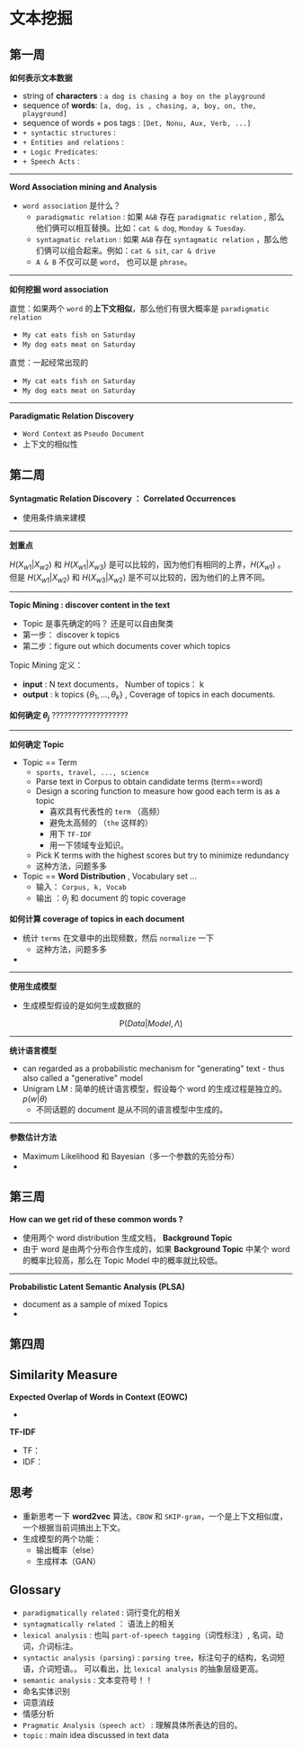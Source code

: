 # 文本挖掘



## 第一周

**如何表示文本数据**

* string of **characters** : `a dog is chasing a boy on the playground`
* sequence of **words**: `[a, dog, is , chasing, a, boy, on, the, playground]`
* sequence of words + pos tags : `[Det, Nonu, Aux, Verb, ...]` 
* `+ syntactic structures` : 
* `+ Entities and relations` :
* `+ Logic Predicates`: 
* `+ Speech Acts` : 

----

**Word Association mining and Analysis**

* `word association` 是什么？
  * `paradigmatic relation` : 如果 `A&B` 存在 `paradigmatic relation` , 那么 他们俩可以相互替换。比如：`cat & dog`, `Monday & Tuesday`.  
  * `syntagmatic relation` : 如果 `A&B` 存在 `syntagmatic relation` ，那么他们俩可以组合起来。例如：`cat & sit`, `car & drive`
  * `A & B` 不仅可以是 `word`， 也可以是 `phrase`。

----

**如何挖掘 word association**

直觉：如果两个 `word` 的**上下文相似**，那么他们有很大概率是 `paradigmatic relation`

* `My cat eats fish on Saturday`
* `My dog eats meat on Saturday`

直觉：一起经常出现的

- `My cat eats fish on Saturday`
- `My dog eats meat on Saturday`

----

**Paradigmatic Relation Discovery**

* `Word Context` as  `Pseudo Document`
* 上下文的相似性



## 第二周

**Syntagmatic Relation Discovery ： Correlated Occurrences**

* 使用条件熵来建模

----

**划重点**

$H(X_{w1}|X_{w2})$ 和 $H(X_{w1}|X_{w3})$ 是可以比较的，因为他们有相同的上界，$H(X_{w1})$ 。但是 $H(X_{w1}|X_{w2})$ 和 $H(X_{w3}|X_{w2})$ 是不可以比较的，因为他们的上界不同。

----

**Topic Mining : discover content in the text**

* Topic 是事先确定的吗？ 还是可以自由聚类
* 第一步： discover k topics
* 第二步：figure out which documents cover which topics

Topic Mining 定义：

* **input** : N text documents， Number of topics： k
* **output** : k topics $\{\theta_1, ..., \theta_k\}$ , Coverage of topics in each documents. 

**如何确定 $\theta_j$** ???????????????????

----

**如何确定 Topic**

* Topic == Term 
  * `sports, travel, ..., science`
  * Parse text in Corpus to obtain candidate terms (term==word)
  * Design a scoring function to measure how good each term is as a topic
    * 喜欢具有代表性的 `term` （高频）
    * 避免太高频的 （`the` 这样的）
    * 用下 `TF-IDF`
    * 用一下领域专业知识。
  * Pick K terms with the highest scores but try to minimize redundancy
  * 这种方法，问题多多
* Topic == **Word Distribution** , Vocabulary set ...
  * 输入： `Corpus, k, Vocab`
  * 输出 ：$\theta_j$ 和 document 的 topic coverage



**如何计算 coverage of topics in each document**

* 统计 `terms` 在文章中的出现频数，然后 `normalize` 一下
  * 这种方法，问题多多
* ​

----

**使用生成模型**

* 生成模型假设的是如何生成数据的

$$
\text{P}(Data|Model, \Lambda) 
$$

----

**统计语言模型**

* can regarded as a probabilistic mechanism for "generating" text - thus also called a "generative" model
* Unigram LM : 简单的统计语言模型，假设每个 word 的生成过程是独立的。$p(w|\theta)$ 
  * 不同话题的 document 是从不同的语言模型中生成的。

----

**参数估计方法**

* Maximum Likelihood 和 Bayesian（多一个参数的先验分布）
* ​



## 第三周

**How can we get rid of these common words ?**

* 使用两个 word distribution 生成文档， **Background Topic**
* 由于 word 是由两个分布合作生成的，如果 **Background Topic** 中某个 word 的概率比较高，那么在 Topic Model 中的概率就比较低。

----

**Probabilistic Latent Semantic Analysis (PLSA)**

* document as a sample of mixed Topics
* ​

## 第四周





## Similarity Measure

**Expected Overlap of Words in Context (EOWC)**

* ​

**TF-IDF**

* TF：
* IDF：



## 思考

* 重新思考一下 **word2vec** 算法，`CBOW` 和 `SKIP-gram`，一个是上下文相似度，一个根据当前词搞出上下文。
* 生成模型的两个功能：
  * 输出概率（else）
  * 生成样本（GAN）



## Glossary

* `paradigmatically related` : 词行变化的相关
* `syntagmatically related` ：  语法上的相关
* `lexical analysis` : 也叫 `part-of-speech tagging`（词性标注）, 名词，动词，介词标注。
* `syntactic analysis (parsing)` : `parsing tree`，标注句子的结构，名词短语，介词短语。。 可以看出，比 `lexical analysis` 的抽象层级更高。
*  `semantic analysis` : 文本变符号！！
  * 命名实体识别
  * 词意消歧
  * 情感分析
* `Pragmatic Analysis（speech act）` :  理解具体所表达的目的。
* `topic` : main idea discussed in text data